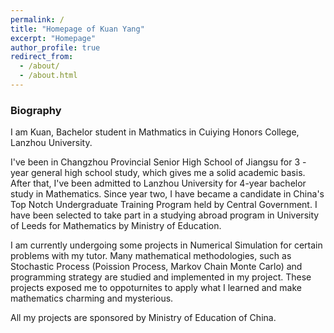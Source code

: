 ```yaml
---
permalink: /
title: "Homepage of Kuan Yang"
excerpt: "Homepage"
author_profile: true
redirect_from: 
  - /about/
  - /about.html
---
```


### Biography
I am Kuan, Bachelor student in Mathmatics in Cuiying Honors College, Lanzhou University.

I've been in Changzhou Provincial Senior High School of Jiangsu for 3 - year general high school study, which gives me a solid academic basis. After that, I've been admitted to Lanzhou University for 4-year bachelor study in Mathematics. Since year two, I have became a candidate in China's Top Notch Undergraduate Training Program held by Central Government. I have been selected to take part in a studying abroad program in University of Leeds for Mathematics by Ministry of Education.

I am currently undergoing some projects in Numerical Simulation for certain problems with my tutor. Many mathematical methodologies, such as Stochastic Process (Poission Process, Markov Chain Monte Carlo)  and programming strategy are studied and implemented in my project. These projects exposed me to oppoturnites to apply what I learned and make mathematics charming and mysterious.

All my projects are sponsored by Ministry of Education of China.
